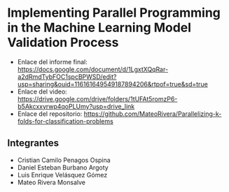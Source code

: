 # Implementing Parallel Programming in the Machine Learning Model Validation Process
- Enlace del informe final: https://docs.google.com/document/d/1LgxtXQqRar-a2dRmdTybFOC1spcBPWSD/edit?usp=sharing&ouid=116161649549187894206&rtpof=true&sd=true
- Enlace del video: https://drive.google.com/drive/folders/1tUFAt5romzP6-b5Akcxxyrwp4qoPLUmy?usp=drive_link
- Enlace del repositorio: https://github.com/MateoRivera/Parallelizing-k-folds-for-classification-problems


## Integrantes
- Cristian Camilo Penagos Ospina
- Daniel Esteban Burbano Argoty
- Luis Enrique Velásquez Gómez
- Mateo Rivera Monsalve
